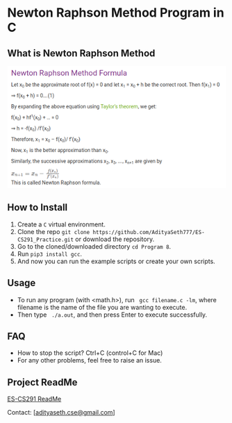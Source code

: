 # Newton Raphson Method Program in C
## What is Newton Raphson Method
<img src="https://github.com/AdityaSeth777/ES-CS291_Practice/blob/main_aditya/Program%208/NR.png">

## How to Install

1. Create a ```C``` virtual environment. 
2. Clone the repo ```git clone https://github.com/AdityaSeth777/ES-CS291_Practice.git``` or download the repository.
3. Go to the cloned/downloaded directory ``` cd Program 8 ```.
4. Run ``` pip3 install gcc ```.
5. And now you can run the example scripts or create your own scripts.  

## Usage
- To run any program (with <math.h>), run ``` gcc filename.c -lm```, where filename is the name of the file you are wanting to execute.
- Then type ``` ./a.out```, and then press Enter to execute successfully.

## FAQ
- How to stop the script? Ctrl+C (control+C for Mac) 
- For any other problems, feel free to raise an issue.

## Project ReadMe
[ES-CS291 ReadMe](https://github.com/AdityaSeth777/ES-CS291_Practice/blob/main_aditya/README.md)

Contact: [adityaseth.cse@gmail.com]

